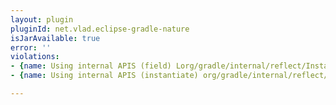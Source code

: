 ```yaml
---
layout: plugin
pluginId: net.vlad.eclipse-gradle-nature
isJarAvailable: true
error: ''
violations:
- {name: Using internal APIS (field) Lorg/gradle/internal/reflect/Instantiator;}
- {name: Using internal APIS (instantiate) org/gradle/internal/reflect/Instantiator}

---
```

